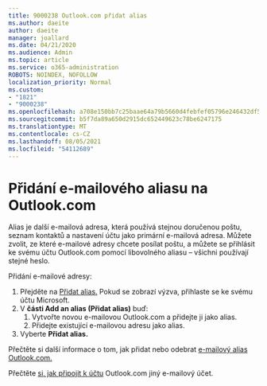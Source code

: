 ```yaml
---
title: 9000238 Outlook.com přidat alias
ms.author: daeite
author: daeite
manager: joallard
ms.date: 04/21/2020
ms.audience: Admin
ms.topic: article
ms.service: o365-administration
ROBOTS: NOINDEX, NOFOLLOW
localization_priority: Normal
ms.custom:
- "1821"
- "9000238"
ms.openlocfilehash: a708e150bb7c25baae64a79b5660d4febfef05796e246432df57e0ce5cfaa2bd
ms.sourcegitcommit: b5f7da89a650d2915dc652449623c78be6247175
ms.translationtype: MT
ms.contentlocale: cs-CZ
ms.lasthandoff: 08/05/2021
ms.locfileid: "54112689"
---
```

# <a name="add-an-email-alias-in-outlookcom"></a>Přidání e-mailového aliasu na Outlook.com

Alias je další e-mailová adresa, která používá stejnou doručenou poštu, seznam kontaktů a nastavení účtu jako primární e-mailová adresa. Můžete zvolit, ze které e-mailové adresy chcete posílat poštu, a můžete se přihlásit ke svému účtu Outlook.com pomocí libovolného aliasu – všichni používají stejné heslo.

Přidání e-mailové adresy:

1. Přejděte na [Přidat alias.](https://go.microsoft.com/fwlink/p/?linkid=864833) Pokud se zobrazí výzva, přihlaste se ke svému účtu Microsoft.
2. V **části Add an alias (Přidat alias)** buď:
    1. Vytvořte novou e-mailovou Outlook.com a přidejte ji jako alias.
    2. Přidejte existující e-mailovou adresu jako alias.
3. Vyberte **Přidat alias.**

Přečtěte si další informace o tom, jak přidat nebo odebrat [e-mailový alias Outlook.com.](https://support.office.com/article/459b1989-356d-40fa-a689-8f285b13f1f2?wt.mc_id=Office_Outlook_com_Alchemy)  

Přečtěte [si, jak připojit k účtu](https://support.office.com/article/c5224df4-5885-4e79-91ba-523aa743f0ba?wt.mc_id=Office_Outlook_com_Alchemy) Outlook.com jiný e-mailový účet.